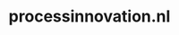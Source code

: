 ---
layout: post
title: "processinnovation.nl"
internal_url: "/dutchgov/processinnovation.nl.html"
subdomains_count: 2
all_subdomains_count: 2
urls_count: 2
ssl_rank: 0
http_rank: 94
url_link: /data/processinnovation.nl/urls.txt
all_subdomains_link: /data/processinnovation.nl/all_subdomains.txt
subdomains_link: /data/processinnovation.nl/subdomains.txt
categories: dutchgov
---